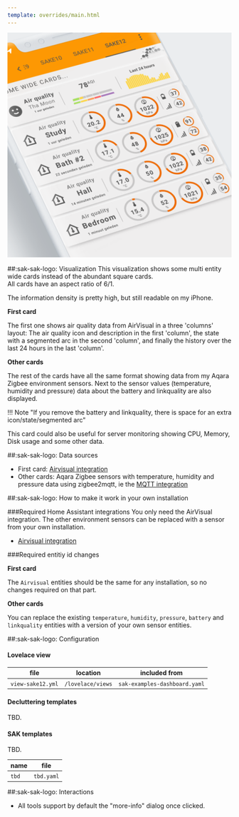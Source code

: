 ```yaml
---
template: overrides/main.html
---
```


[![SAK Example]][SAK Example]

  [SAK Example]: ../assets/screenshots/sak-example-12.png

##:sak-sak-logo: Visualization
This visualization shows some multi entity wide cards instead of the abundant square cards.  
All cards have an aspect ratio of 6/1.

The information density is pretty high, but still readable on my iPhone.

**First card**

The first one shows air quality data from AirVisual in a three 'columns' layout: The air quality icon and description in the first 'column', the state with a segmented arc in the second 'column', and finally the history over the last 24 hours in the last 'column'.

**Other cards**

The rest of the cards have all the same format showing data from my Aqara Zigbee environment sensors. Next to the sensor values (temperature, humidity and pressure) data about the battery and linkquality are also displayed.

!!! Note "If you remove the battery and linkquality, there is space for an extra icon/state/segmented arc"

This card could also be useful for server monitoring showing CPU, Memory, Disk usage and some other data.

##:sak-sak-logo: Data sources
- First card: [Airvisual integration](https://www.home-assistant.io/integrations/airvisual/)
- Other cards: Aqara Zigbee sensors with temperature, humidity and pressure data using zigbee2mqtt, ie the [MQTT integration](https://www.home-assistant.io/integrations/mqtt/)

##:sak-sak-logo: How to make it work in your own installation

###Required Home Assistant integrations
You only need the AirVisual integration. The other environment sensors can be replaced with a sensor from your own installation.

- [Airvisual integration](https://www.home-assistant.io/integrations/airvisual/)

###Required entitiy id changes

**First card**

The `Airvisual` entities should be the same for any installation, so no changes required on that part.

**Other cards**

You can replace the existing `temperature`, `humidity`, `pressure`, `battery` and `linkquality` entities with a version of your own sensor entities. 

##:sak-sak-logo: Configuration

#### Lovelace view

| file | location | included from |
| ---- | -------- | ------------- |
| `view-sake12.yml` | `/lovelace/views` | `sak-examples-dashboard.yaml`|

#### Decluttering templates
TBD.

#### SAK templates
TBD.

| name | file |
| ---- | -------- |
| `tbd` | `tbd.yaml` |

##:sak-sak-logo: Interactions
- All tools support by default the "more-info" dialog once clicked.
